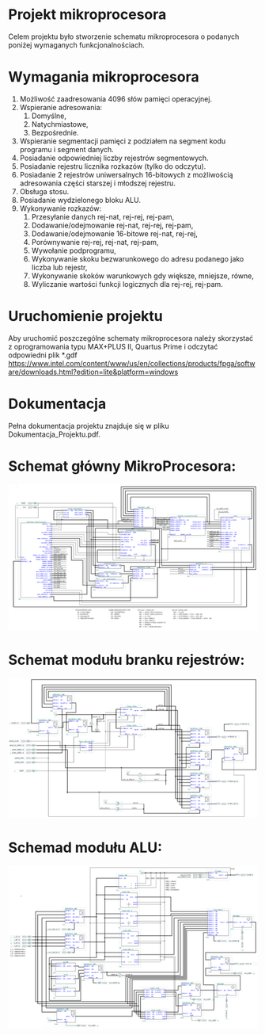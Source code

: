 # Projekt mikroprocesora
Celem projektu było stworzenie schematu mikroprocesora o podanych poniżej wymaganych funkcjonalnościach.

# Wymagania mikroprocesora
1. Możliwość zaadresowania 4096 słów pamięci operacyjnej.
2. Wspieranie adresowania:
   1. Domyślne,
   2. Natychmiastowe,
   3. Bezpośrednie.
3. Wspieranie segmentacji pamięci z podziałem na segment kodu programu i segment danych.
4. Posiadanie odpowiedniej liczby rejestrów segmentowych.
5. Posiadanie rejestru licznika rozkazów (tylko do odczytu).
6. Posiadanie 2 rejestrów uniwersalnych 16-bitowych z możliwością adresowania części starszej i młodszej rejestru.
7. Obsługa stosu.
8. Posiadanie wydzielonego bloku ALU.
9. Wykonywanie rozkazów:
   1. Przesyłanie danych rej-nat, rej-rej, rej-pam,
   2. Dodawanie/odejmowanie rej-nat, rej-rej, rej-pam,
   3. Dodawanie/odejmowanie 16-bitowe rej-nat, rej-rej,
   4. Porównywanie rej-rej, rej-nat, rej-pam,
   5. Wywołanie podprogramu,
   6. Wykonywanie skoku bezwarunkowego do adresu podanego jako liczba lub rejestr,
   7. Wykonywanie skoków warunkowych gdy większe, mniejsze, równe,
   8. Wyliczanie wartości funkcji logicznych dla rej-rej, rej-pam.
# Uruchomienie projektu
Aby uruchomić poszczególne schematy mikroprocesora należy skorzystać z oprogramowania typu MAX+PLUS II, Quartus Prime i odczytać odpowiedni plik *.gdf
https://www.intel.com/content/www/us/en/collections/products/fpga/software/downloads.html?edition=lite&platform=windows

# Dokumentacja
Pełna dokumentacja projektu znajduje się w pliku Dokumentacja_Projektu.pdf.

# Schemat główny MikroProcesora:
![Tekst zastępczy dla cpu](cpu.png)

# Schemat modułu branku rejestrów:
![Tekst zastępczy dla bank_rejestrow1](bank_rejestrow1.png)

# Schemad modułu ALU:
![Tekst zastępczy dla alu](alu.png)
